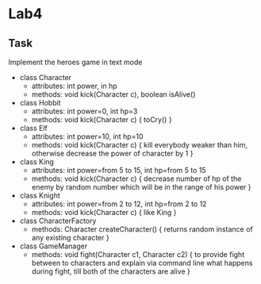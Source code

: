 # Lab4

## Task
Implement the heroes game in text mode
- class Character 
  - attributes: int power, in hp
  - methods: void kick(Character c), boolean isAlive()
- class Hobbit 
  - attributes: int power=0, int hp=3
  - methods: void kick(Character c) { toCry() }
- class Elf 
   - attributes: int power=10, int hp=10
   - methods: void kick(Character c) { kill everybody weaker than him, otherwise decrease the power of character by 1 }
- class King 
   - attributes: int power=from 5 to 15, int hp=from 5 to 15 
   - methods: void kick(Character c) { decrease number of hp of the enemy by random number which will be in the range of his power }
- class Knight 
   - attributes: int power=from 2 to 12, int hp=from 2 to 12
   - methods: void kick(Character c) { like King }
- class CharacterFactory 
   - methods: Character createCharacter() { returns random instance of any existing character } 
- class GameManager
   - methods: void fight(Character c1, Character c2) { to provide fight between to characters and explain via command line what happens during fight, till both of the characters are alive } 
